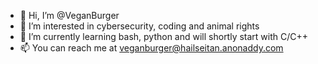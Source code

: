 - 👋 Hi, I’m @VeganBurger
- 👀 I’m interested in cybersecurity, coding and animal rights
- 🌱 I’m currently learning bash, python and will shortly start with C/C++
- 📫 You can reach me at veganburger@hailseitan.anonaddy.com

<!---
VeganBurger/VeganBurger is a ✨ special ✨ repository because its `README.md` (this file) appears on your GitHub profile.
You can click the Preview link to take a look at your changes.
--->
